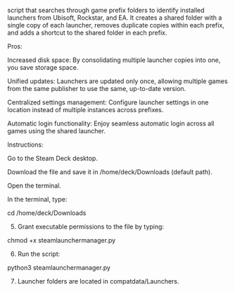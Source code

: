 script that searches through game prefix folders to identify installed launchers from Ubisoft, Rockstar, and EA. It creates a shared folder with a single copy of each launcher, removes duplicate copies within each prefix, and adds a shortcut to the shared folder in each prefix.

Pros:

Increased disk space: By consolidating multiple launcher copies into one, you save storage space.

Unified updates: Launchers are updated only once, allowing multiple games from the same publisher to use the same, up-to-date version.

Centralized settings management: Configure launcher settings in one location instead of multiple instances across prefixes.

Automatic login functionality: Enjoy seamless automatic login across all games using the shared launcher.

Instructions:

Go to the Steam Deck desktop.

Download the file and save it in /home/deck/Downloads (default path).

Open the terminal.

In the terminal, type:

cd /home/deck/Downloads

5. Grant executable permissions to the file by typing:

chmod +x steamlaunchermanager.py

6. Run the script:

python3 steamlaunchermanager.py

7. Launcher folders are located in compatdata/Launchers.
